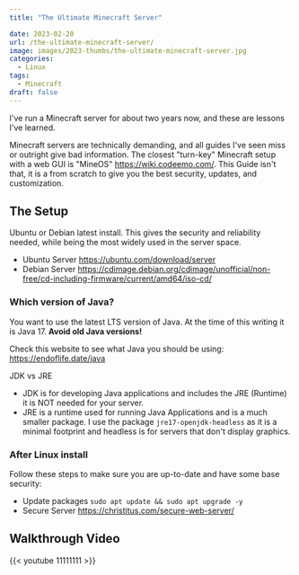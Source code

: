 ```yaml
---
title: "The Ultimate Minecraft Server"

date: 2023-02-20
url: /the-ultimate-minecraft-server/
image: images/2023-thumbs/the-ultimate-minecraft-server.jpg
categories:
  - Linux
tags:
  - Minecraft
draft: false
---
```

I've run a Minecraft server for about two years now, and these are lessons I've learned.
<!--more-->

Minecraft servers are technically demanding, and all guides I've seen miss or outright give bad information. The closest "turn-key" Minecraft setup with a web GUI is "MineOS" <https://wiki.codeemo.com/>. This Guide isn't that, it is a from scratch to give you the best security, updates, and customization.

## The Setup

Ubuntu or Debian latest install. This gives the security and reliability needed, while being the most widely used in the server space.

- Ubuntu Server <https://ubuntu.com/download/server>
- Debian Server <https://cdimage.debian.org/cdimage/unofficial/non-free/cd-including-firmware/current/amd64/iso-cd/>

### Which version of Java?

You want to use the latest LTS version of Java. At the time of this writing it is Java 17. **Avoid old Java versions!**

Check this website to see what Java you should be using: <https://endoflife.date/java>

JDK vs JRE 

- JDK is for developing Java applications and includes the JRE (Runtime) it is NOT needed for your server.
- JRE is a runtime used for running Java Applications and is a much smaller package. I use the package `jre17-openjdk-headless` as it is a minimal footprint and headless is for servers that don't display graphics.

### After Linux install

Follow these steps to make sure you are up-to-date and have some base security:

- Update packages `sudo apt update && sudo apt upgrade -y`
- Secure Server <https://christitus.com/secure-web-server/>



## Walkthrough Video

{{< youtube 11111111 >}}
